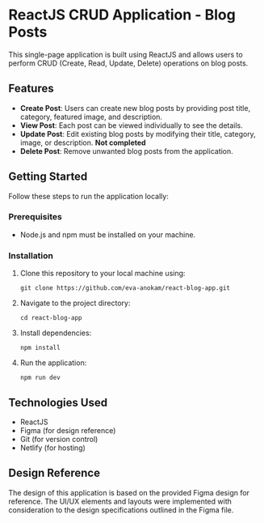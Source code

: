 # ReactJS CRUD Application - Blog Posts

This single-page application is built using ReactJS and allows users to perform CRUD (Create, Read, Update, Delete) operations on blog posts.

## Features

- **Create Post**: Users can create new blog posts by providing post title, category, featured image, and description.
- **View Post**: Each post can be viewed individually to see the details.
- **Update Post**: Edit existing blog posts by modifying their title, category, image, or description. **Not completed**
- **Delete Post**: Remove unwanted blog posts from the application.

## Getting Started

Follow these steps to run the application locally:

### Prerequisites

- Node.js and npm must be installed on your machine.

### Installation

1. Clone this repository to your local machine using:

   ```
   git clone https://github.com/eva-anokam/react-blog-app.git
   ```

2. Navigate to the project directory:

   ```
   cd react-blog-app
   ```

3. Install dependencies:

   ```
   npm install
   ```

4. Run the application:

   ```
   npm run dev
   ```

## Technologies Used

- ReactJS
- Figma (for design reference)
- Git (for version control)
- Netlify (for hosting)

## Design Reference

The design of this application is based on the provided Figma design for reference. The UI/UX elements and layouts were implemented with consideration to the design specifications outlined in the Figma file.
